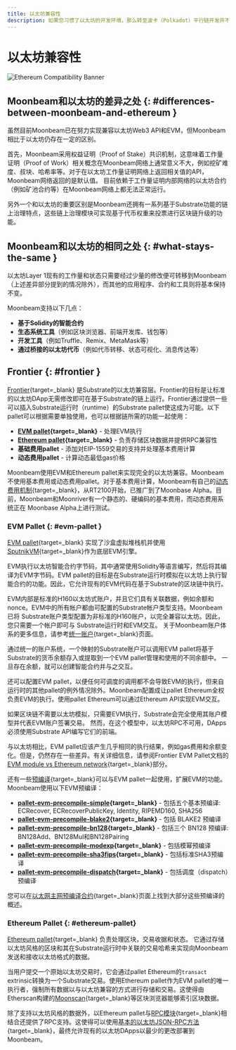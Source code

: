 ```yaml
---
title: 以太坊兼容性
description: 如果您习惯了以太坊的开发环境，那么转至波卡（Polkadot）平行链开发并不容易。本文是对Moonbeam以太坊兼容性的概述。
---
```


# 以太坊兼容性

![Ethereum Compatibility Banner](/images/learn/features/eth-compatibility/banner-image.png)

## Moonbeam和以太坊的差异之处 {: #differences-between-moonbeam-and-ethereum } 

虽然目前Moonbeam已在努力实现兼容以太坊Web3 API和EVM，但Moonbeam相比于以太坊仍存在一定的区别。

首先，Moonbeam采用权益证明（Proof of Stake）共识机制，这意味着工作量证明（Proof of Work）相关概念在Moonbeam网络上通常意义不大，例如挖矿难度、叔块、哈希率等。对于在以太坊工作量证明网络上返回相关值的API， Moonbeam网络返回的是默认值。 目前依赖于工作量证明内部网络的以太坊合约（例如矿池合约等）在Moonbeam网络上都无法正常运行。

另外一个和以太坊的重要区别是Moonbeam还拥有一系列基于Substrate功能的链上治理特点，这些链上治理模块可实现基于代币权重来投票进行区块链升级的功能。

## Moonbeam和以太坊的相同之处 {: #what-stays-the-same } 

以太坊Layer 1现有的工作量和状态只需要经过少量的修改便可转移到Moonbeam（上述差异部分提到的情况除外），而其他的应用程序、合约和工具则将基本保持不变。

Moonbeam支持以下几点：

 - **基于Solidity的智能合约**
 - **生态系统工具**（例如区块浏览器、前端开发库、钱包等）
 - **开发工具**（例如Truffle、Remix、MetaMask等）
 - **通过桥接的以太坊代币**（例如代币转移、状态可视化、消息传达等）

## Frontier {: #frontier }

[Frontier](https://paritytech.github.io/frontier/){target=_blank} 是Substrate的以太坊兼容层。Frontier的目标是让标准的以太坊DApp无需修改即可在基于Substrate的链上运行。Frontier通过提供一些可以插入Substrate运行时（runtime）的Substrate pallet使这成为可能。以下pallet可以根据需要单独使用，也可以根据链所需的功能一起使用：

- **[EVM pallet](#evm-pallet){target=_blank}** - 处理EVM执行
- **[Ethereum pallet](#ethereum-pallet){target=_blank}** - 负责存储区块数据并提供RPC兼容性
- **基础费用pallet** - 添加对EIP-1559交易的支持并处理基本费用计算
- **动态费用pallet** - 计算动态最低gas价格

Moonbeam使用EVM和Ethereum pallet来实现完全的以太坊兼容。Moonbeam不使用基本费用或动态费用pallet。对于基本费用计算，Moonbeam有自己的[动态费用机制](https://forum.moonbeam.foundation/t/proposal-status-idea-dynamic-fee-mechanism-for-moonbeam-and-moonriver/241){target=_blank}，从RT2100开始，已推广到了Moonbase Alpha。目前，Moonbeam和Moonriver有一个静态的、硬编码的基本费用，而动态费用系统正在 Moonbase Alpha上进行测试。

### EVM Pallet {: #evm-pallet }

[EVM pallet](https://paritytech.github.io/frontier/frame/evm.html){target=_blank} 实现了沙盒虚拟堆栈机并使用[SputnikVM](https://github.com/rust-blockchain/evm){target=_blank}作为底层EVM引擎。

EVM执行以太坊智能合约字节码，其中通常使用Solidity等语言编写，然后将其编译为EVM字节码。EVM pallet的目标是在Substrate运行时模拟在以太坊上执行智能合约的功能。因此，它允许现有的EVM代码在基于Substrate的区块链中执行。

EVM内部是标准的H160以太坊式账户，并且它们具有关联数据，例如余额和nonce。EVM中的所有帐户都由可配置的Substrate帐户类型支持。Moonbeam已将 Substrate账户类型配置为非标准的H160账户，以完全兼容以太坊。因此，您只需要一个帐户即可与 Substrate运行时和EVM交互。 关于Moonbeam账户体系的更多信息，请参考[统一账户](/learn/features/unified-accounts/){target=_blank}页面。

通过统一的账户系统，一个映射的Substrate账户可以调用EVM pallet将基于Substrate的货币余额存入或提取到一个EVM pallet管理和使用的不同余额中。 一旦存在余额，就可以创建智能合约并与之交互。

还可以配置EVM pallet，以便任何可调度的调用都不会导致EVM的执行，但来自运行时的其他pallet的例外情况除外。Moonbeam配置成让pallet Ethereum全权负责EVM的执行。使用pallet Ethereum可以通过Ethereum API实现EVM交互。

如果区块链不需要以太坊模拟，只需要EVM执行，Substrate会完全使用其账户模型并代表EVM账户签署交易。 然而，在这个模型中，以太坊RPC不可用，DApps 必须使用Substrate API编写它们的前端。

与以太坊相比，EVM pallet应该产生几乎相同的执行结果，例如gas费用和余额变化。但是，仍然存在一些差异。有关详细信息，请参阅Frontier EVM Pallet文档的[EVM module vs Ethereum network](https://paritytech.github.io/frontier/frame/evm.html#evm-module-vs-ethereum-network){target=_blank}部分。

还有一些[预编译](https://github.com/paritytech/frontier/tree/4c05c2b09e71336d6b11207e6d12e486b4d2705c#evm-pallet-precompiles){target=_blank}可以与EVM pallet一起使用，扩展EVM的功能。Moonbeam使用以下EVM预编译：

- **[pallet-evm-precompile-simple](https://paritytech.github.io/frontier/rustdocs/pallet_evm_precompile_simple/){target=_blank}** - 包括五个基本预编译: ECRecover, ECRecoverPublicKey, Identity, RIPEMD160, SHA256
- **[pallet-evm-precompile-blake2](https://paritytech.github.io/frontier/rustdocs/pallet_evm_precompile_blake2/struct.Blake2F.html){target=_blank}** - 包括 BLAKE2 预编译
- **[pallet-evm-precompile-bn128](https://paritytech.github.io/frontier/rustdocs/pallet_evm_precompile_bn128/index.html){target=_blank}** - 包括三个 BN128 预编译: BN128Add、BN128Mul和BN128Pairing
- **[pallet-evm-precompile-modexp](https://paritytech.github.io/frontier/rustdocs/pallet_evm_precompile_modexp/struct.Modexp.html){target=_blank}** - 包括模幂预编译 
- **[pallet-evm-precompile-sha3fips](https://paritytech.github.io/frontier/rustdocs/pallet_evm_precompile_sha3fips/struct.Sha3FIPS256.html){target=_blank}** - 包括标准SHA3预编译
- **[pallet-evm-precompile-dispatch](https://paritytech.github.io/frontier/rustdocs/pallet_evm_precompile_dispatch/struct.Dispatch.html){target=_blank}** - 包括调度（dispatch）预编译

您可以在[以太网主网预编译合约](/builders/pallets-precompiles/precompiles/eth-mainnet){target=_blank}页面上找到大部分这些预编译的概述。

### Ethereum Pallet {: #ethereum-pallet}

[Ethereum pallet](https://paritytech.github.io/frontier/frame/ethereum.html){target=_blank} 负责处理区块，交易收据和状态。 它通过存储以太坊风格的区块和其在Substrate运行时中关联的交易哈希来实现向Moonbeam发送和接收以太坊格式的数据。

当用户提交一个原始以太坊交易时，它会通过pallet Ethereum的`transact` extrinsic转换为一个Substrate交易。使用Ethereum pallet作为EVM pallet的唯一执行者，强制所有数据以与以太坊兼容的方式进行存储和交易。这使得由Etherscan构建的[Moonscan](/builders/get-started/explorers#moonscan){target=_blank}等区块浏览器能够索引区块数据。

除了支持以太坊风格的数据外，以Ethereum pallet与[RPC模块](https://github.com/paritytech/frontier/tree/master/client/rpc){target=_blank}相结合还提供了RPC支持。这使得可以使用[基本的以太坊JSON-RPC方法](/builders/get-started/eth-compare/rpc-support#basic-ethereum-json-rpc-methods){target=_blank}，最终允许现有的以太坊DApps以最少的更改部署到Moonbeam。